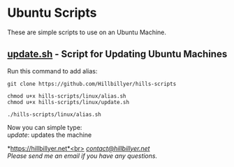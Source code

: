 # Ubuntu Scripts
These are simple scripts to use on an Ubuntu Machine.
## [update.sh](https://github.com/Hillbillyer/Basic-Scripts/blob/main/Ubuntu-Scripts/update.sh) - Script for Updating Ubuntu Machines<br>

Run this command to add alias:<br>
```
git clone https://github.com/Hillbillyer/hills-scripts

chmod u+x hills-scripts/linux/alias.sh
chmod u+x hills-scripts/linux/update.sh 

./hills-scripts/linux/alias.sh 
```
Now you can simple type:<br>
*update*: updates the machine<br>

*https://hillbillyer.net*<br>
*contact@hillbillyer.net*<br>
*Please send me an email if you have any questions.*<br>